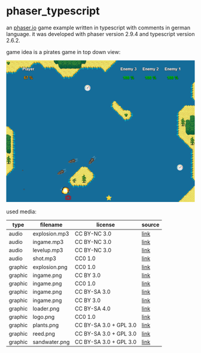# phaser_typescript
an [phaser.io](http://phaser.io/) game example written in typescript with comments in german language. it was developed with phaser version 2.9.4 and typescript version 2.6.2.

game idea is a pirates game in top down view:

![ingame](https://github.com/olwe0002/phaser_typescript/blob/master/ingame.png)

used media:

|type|filename|license|source|
|---|---|---|---|
|audio|explosion.mp3|CC BY-NC 3.0|[link](https://freesound.org/people/Omar%20Alvarado/sounds/199738/)|
|audio|ingame.mp3|CC BY-NC 3.0|[link](https://freesound.org/people/digifishmusic/sounds/43760/)|
|audio|levelup.mp3|CC BY-NC 3.0|[link](https://freesound.org/people/rhodesmas/sounds/320657/)|
|audio|shot.mp3|CC0 1.0|[link](https://freesound.org/people/coolguy244e/sounds/266915/)|
|graphic|explosion.png|CC0 1.0|[link](https://opengameart.org/node/4400)|
|graphic|ingame.png|CC BY 3.0|[link](https://opengameart.org/content/ships-with-ripple-effect)|
|graphic|ingame.png|CC0 1.0|[link](https://commons.wikimedia.org/wiki/File:Star_icon_stylized.svg)|
|graphic|ingame.png|CC BY-SA 3.0|[link](https://commons.wikimedia.org/wiki/File:Medkit_font_awesome-red.svg)|
|graphic|ingame.png|CC BY 3.0|[link](https://commons.wikimedia.org/wiki/File:Speed_ballonicon2.svg)|
|graphic|loader.png|CC BY-SA 4.0|[link](https://commons.wikimedia.org/wiki/File:Android_style_loader.gif)|
|graphic|logo.png|CC0 1.0|[link](https://pixabay.com/de/pirat-sch%C3%A4del-knochen-hut-tabak-354246/)|
|graphic|plants.png|CC BY-SA 3.0 + GPL 3.0|[link](https://opengameart.org/content/lpc-farming-tilesets-magic-animations-and-ui-elements)|
|graphic|reed.png|CC BY-SA 3.0 + GPL 3.0|[link](https://opengameart.org/content/lpc-farming-tilesets-magic-animations-and-ui-elements)|
|graphic|sandwater.png|CC BY-SA 3.0 + GPL 3.0|[link](https://opengameart.org/content/lpc-farming-tilesets-magic-animations-and-ui-elements)|
